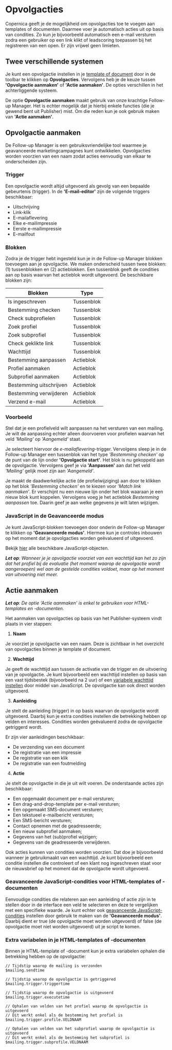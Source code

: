# Opvolgacties

Copernica geeft je de mogelijkheid om opvolgacties toe te voegen aan templates of documenten. Daarmee voer je automatisch acties uit op basis van condities. Zo kun je bijvoorbeeld automatisch een e-mail versturen zodra een gebruiker op een link klikt of leadscoring toepassen bij het registreren van een open. Er zijn vrijwel geen limieten.

## Twee verschillende systemen

Je kunt een opvolgactie instellen in je [template of document](https://ms.copernica.com/#/design/) door in de toolbar te klikken op **Opvolgacties**. Vervolgens heb je de keuze tussen **'Opvolgactie aanmaken'** of **'Actie aanmaken'**. De opties verschillen in het achterliggende systeem. 

De optie **Opvolgactie aanmaken** maakt gebruik van onze krachtige Follow-up Manager. Het is echter mogelijk dat je hierbij enkele functies (die je gewend bent uit Publisher) mist. Om die reden kun je ook gebruik maken van **'Actie aanmaken'**.

## Opvolgactie aanmaken

De Follow-up Manager is een gebruiksvriendelijke tool waarmee je geavanceerde marketingcampagnes kunt ontwikkelen.
Opvolgacties worden voorzien van een naam zodat acties eenvoudig van elkaar te onderscheiden zijn.

### Trigger

Een opvolgactie wordt altijd uitgevoerd als gevolg van een bepaalde gebeurtenis (trigger).
In de **'E-mail-editor'** zijn de volgende triggers beschikbaar:

* Uitschrijving
* Link-klik
* E-mailaflevering
* Elke e-mailimpressie
* Eerste e-mailimpressie
* E-mailfout

### Blokken

Zodra je de trigger hebt ingesteld kun je in de Follow-up Manager blokken toevoegen aan je opvolgactie. We maken onderscheid tussen twee blokken: (1) tussenblokken en (2) actieblokken. Een tussenblok geeft de condities aan op basis waarvan het actieblok wordt uitgevoerd. De beschikbare blokken zijn:

| Blokken                 | Type                                                                                                    |
|-------------------------|---------------------------------------------------------------------------------------------------------|
| Is ingeschreven         | Tussenblok                                                                                              |
| Bestemming checken      | Tussenblok                                                                                              |
| Check subprofielen      | Tussenblok                                                                                              |
| Zoek profiel            | Tussenblok                                                                                              |
| Zoek subprofiel         | Tussenblok                                                                                              |
| Check geklikte link     | Tussenblok                                                                                              |
| Wachttijd               | Tussenblok                                                                                              |
| Bestemming aanpassen    | Actieblok                                                                                               |
| Profiel aanmaken        | Actieblok                                                                                               |
| Subprofiel aanmaken     | Actieblok                                                                                               |
| Bestemming uitschrijven | Actieblok                                                                                               |
| Bestemming verwijderen  | Actieblok                                                                                               |
| Verzend e-mail          | Actieblok                                                                                               |

### Voorbeeld

Stel dat je een profielveld wilt aanpassen na het versturen van een mailing. Je wilt de aanpassing echter alleen doorvoeren voor profielen
waarvan het veld *'Mailing'* op *'Aangemeld'* staat. 

Je selecteert hiervoor de *e-mailaflevering*-trigger. Vervolgens sleep je in de Follow-up Manager een tussenblok van het type *'Bestemming checken'* op de punt van de lijn onder **'Opvolgactie start'**. Het blok is nu gekoppeld aan de opvolgactie. Vervolgens geef je via **'Aanpassen'** aan dat het veld *'Mailing'* gelijk moet zijn aan *'Aangemeld'*.

Je maakt de daadwerkelijke actie (de profielwijziging) aan door te klikken op het blok *'Bestemming checken'* en te kiezen voor *'Match link aanmaken'*. Er verschijnt nu een nieuwe lijn onder het blok waaraan je een nieuw blok kunt koppelen. Vervolgens voeg je het actieblok *Bestemming aanpassen* toe. Daarin geef je aan welke gegevens je wilt laten wijzigen.

### JavaScript in de Geavanceerde modus

Je kunt JavaScript-blokken toevoegen door onderin de Follow-up Manager te klikken op **'Geavanceerde modus'**. Hiermee kun je controles inbouwen op het moment dat je opvolgacties worden geëvalueerd of uitgevoerd.

Bekijk [hier](./data-object) alle beschikbare JavaScript-objecten.

_**Let op**: Wanneer je je opvolgactie voorziet van een wachttijd kan het zo zijn dat het profiel bij de evaluatie (het moment waarop de opvolgactie wordt aangeroepen) wel aan de gestelde condities voldoet, maar op het moment van uitvoering niet meer._

## Actie aanmaken

_**Let op**: De optie 'Actie aanmaken' is enkel te gebruiken voor HTML-templates en -documenten._

Het aanmaken van opvolgacties op basis van het Publisher-systeem vindt plaats in vier stappen:

1) **Naam**  

Je voorziet je opvolgactie van een naam. Deze is zichtbaar in het overzicht van opvolgacties binnen je template of document.

2) **Wachttijd**  

Je geeft de wachttijd aan tussen de activatie van de trigger en de uitvoering van je opvolgactie. Je kunt bijvoorbeeld een wachttijd instellen op basis van een vast tijdsbestek (bijvoorbeeld na 2 uur) of een [variabele wachttijd instellen](./advanced-javascript-conditions) door middel van JavaScript. De opvolgactie kan ook direct worden uitgevoerd.

3) **Aanleiding**

Je stelt de aanleiding (trigger) in op basis waarvan de opvolgactie wordt uitgevoerd. Daarbij kun je extra condities instellen die betrekking hebben op velden en interesses. Condities worden geëvalueerd zodra de opvolgactie getriggerd wordt. 

Er zijn vier aanleidingen beschikbaar:

* De verzending van een document
* De registratie van een impressie
* De registratie van een klik
* De registratie van een foutmelding
    
4) **Actie**  

Je stelt de opvolgactie in die je uit wilt voeren. De onderstaande acties zijn beschikbaar:

* Een opgemaakt document per e-mail versturen;
* Een drag-and-drop-template per e-mail versturen;
* Een opgemaakt SMS-document versturen;
* Een tekstueel e-mailbericht versturen;
* Een SMS-bericht versturen;
* Contact opnemen met de geadresseerde;
* Een nieuw subprofiel aanmaken;
* Gegevens van het (sub)profiel wijzigen;
* Gegevens van de geadresseerde verwijderen.

Ook acties kunnen van condities worden voorzien. Dat doe je bijvoorbeeld wanneer je gebruikmaakt van een wachttijd. Je kunt bijvoorbeeld een conditie instellen die controleert of een klant nog ingeschreven staat voor de nieuwsbrief op het moment dat de opvolgactie wordt uitgevoerd.

### Geavanceerde JavaScript-condities voor HTML-templates of -documenten

Eenvoudige condities die relateren aan een aanleiding of actie zijn in te stellen door in de interface een veld te selecteren en deze te vergelijken met een specifieke waarde. Je kunt echter ook [geavanceerde JavaScript-condities](./advanced-javascript-conditions) instellen door gebruik te maken van de **'Geavanceerde modus'**. Daarbij dient er true (de opvolgactie moet worden uitgevoerd) of false (de opvolgactie moet niet worden uitgevoerd) uit je script te komen.

### Extra variabelen in je HTML-templates of -documenten

Binnen je HTML-template of -document kun je extra variabelen ophalen die betrekking hebben op de opvolgactie: 
```
// Tijdstip waarop de mailing is verzonden
$mailing.sendtime

// Tijdstip waarop de opvolgactie is getriggered
$mailing.trigger.triggertime

// Tijdstip waarop de opvolgactie is uitgevoerd
$mailing.trigger.executetime

// Ophalen van velden van het profiel waarop de opvolgactie is uitgevoerd
// Dit werkt enkel als de bestemming het profiel is
$mailing.trigger.profile.VELDNAAM

// Ophalen van velden van het subprofiel waarop de opvolgactie is uitgevoerd
// Dit werkt enkel als de bestemming het subprofiel is
$mailing.trigger.subprofile.VELDNAAM
```
